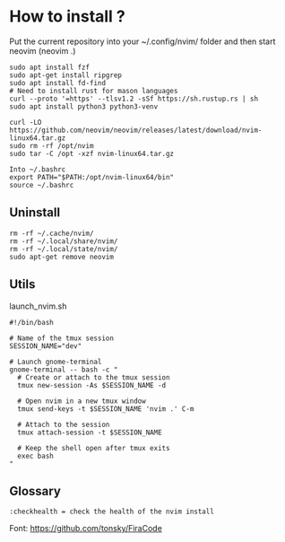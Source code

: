 # How to install ?

Put the current repository into your ~/.config/nvim/ folder and then start neovim (neovim .)

```
sudo apt install fzf
sudo apt-get install ripgrep
sudo apt install fd-find
# Need to install rust for mason languages
curl --proto '=https' --tlsv1.2 -sSf https://sh.rustup.rs | sh
sudo apt install python3 python3-venv

curl -LO https://github.com/neovim/neovim/releases/latest/download/nvim-linux64.tar.gz
sudo rm -rf /opt/nvim
sudo tar -C /opt -xzf nvim-linux64.tar.gz

Into ~/.bashrc
export PATH="$PATH:/opt/nvim-linux64/bin"
source ~/.bashrc
```

## Uninstall

```
rm -rf ~/.cache/nvim/
rm -rf ~/.local/share/nvim/
rm -rf ~/.local/state/nvim/
sudo apt-get remove neovim
```

## Utils

launch_nvim.sh

```
#!/bin/bash

# Name of the tmux session
SESSION_NAME="dev"

# Launch gnome-terminal
gnome-terminal -- bash -c "
  # Create or attach to the tmux session
  tmux new-session -As $SESSION_NAME -d

  # Open nvim in a new tmux window
  tmux send-keys -t $SESSION_NAME 'nvim .' C-m

  # Attach to the session
  tmux attach-session -t $SESSION_NAME

  # Keep the shell open after tmux exits
  exec bash
"
```

## Glossary

```
:checkhealth = check the health of the nvim install
```

Font: <https://github.com/tonsky/FiraCode>
